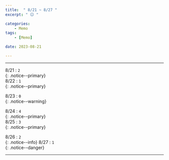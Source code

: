 ```yaml
---
title:  " 8/21 ~ 8/27 "
excerpt: " 😐 "

categories:
    - Memo
tags:
    - [Memo]

date: 2023-08-21

---
```

- - -
<!-- 약 -->

8/21 : `2`   
{: .notice--primary}  
8/22 : `1`   
{: .notice--primary}  

8/23 : `0`   
{: .notice--warning}  

8/24 : `4`   
{: .notice--primary}  
8/25 : `3`  
{: .notice--primary} 


8/26 : `2`      
{: .notice--info} 
8/27 : `1`   
{: .notice--danger}  


<!-- {: .notice}
{: .notice--primary}
{: .notice--info}
{: .notice--warning}
{: .notice--success}
{: .notice--danger} 
😄 😐 🙁 😡
-->
- - -